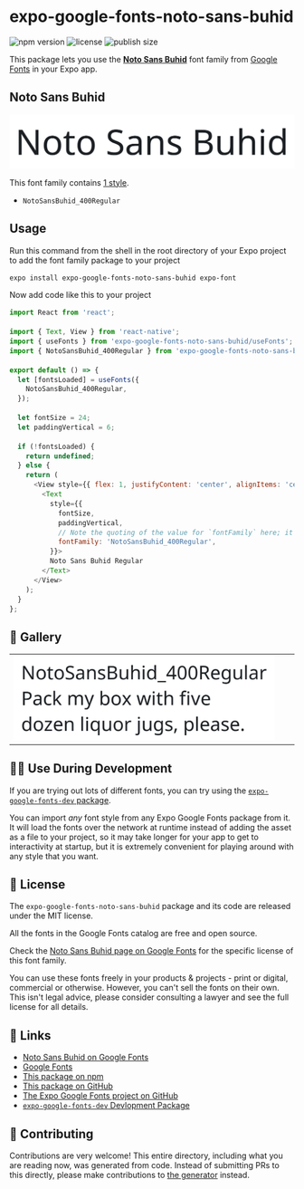 # expo-google-fonts-noto-sans-buhid

![npm version](https://flat.badgen.net/npm/v/expo-google-fonts-noto-sans-buhid)
![license](https://flat.badgen.net/github/license/expo/google-fonts)
![publish size](https://flat.badgen.net/packagephobia/install/expo-google-fonts-noto-sans-buhid)

This package lets you use the [**Noto Sans Buhid**](https://fonts.google.com/specimen/Noto+Sans+Buhid) font family from [Google Fonts](https://fonts.google.com/) in your Expo app.

## Noto Sans Buhid

![Noto Sans Buhid](./font-family.png)

This font family contains [1 style](#-gallery).

- `NotoSansBuhid_400Regular`

## Usage

Run this command from the shell in the root directory of your Expo project to add the font family package to your project
```sh
expo install expo-google-fonts-noto-sans-buhid expo-font
```

Now add code like this to your project
```js
import React from 'react';

import { Text, View } from 'react-native';
import { useFonts } from 'expo-google-fonts-noto-sans-buhid/useFonts';
import { NotoSansBuhid_400Regular } from 'expo-google-fonts-noto-sans-buhid/400Regular';

export default () => {
  let [fontsLoaded] = useFonts({
    NotoSansBuhid_400Regular,
  });

  let fontSize = 24;
  let paddingVertical = 6;

  if (!fontsLoaded) {
    return undefined;
  } else {
    return (
      <View style={{ flex: 1, justifyContent: 'center', alignItems: 'center' }}>
        <Text
          style={{
            fontSize,
            paddingVertical,
            // Note the quoting of the value for `fontFamily` here; it expects a string!
            fontFamily: 'NotoSansBuhid_400Regular',
          }}>
          Noto Sans Buhid Regular
        </Text>
      </View>
    );
  }
};

```

## 🔡 Gallery


||||
|-|-|-|
|![NotoSansBuhid_400Regular](.//400Regular/NotoSansBuhid_400Regular.ttf.png)||||


## 👩‍💻 Use During Development

If you are trying out lots of different fonts, you can try using the [`expo-google-fonts-dev` package](https://github.com/freeboub/google-fonts/tree/master/font-packages/dev#readme).

You can import *any* font style from any Expo Google Fonts package from it. It will load the fonts
over the network at runtime instead of adding the asset as a file to your project, so it may take longer
for your app to get to interactivity at startup, but it is extremely convenient
for playing around with any style that you want.

## 📖 License

The `expo-google-fonts-noto-sans-buhid` package and its code are released under the MIT license.

All the fonts in the Google Fonts catalog are free and open source.

Check the [Noto Sans Buhid page on Google Fonts](https://fonts.google.com/specimen/Noto+Sans+Buhid) for the specific license of this font family.

You can use these fonts freely in your products & projects - print or digital, commercial or otherwise. However, you can't sell the fonts on their own. This isn't legal advice, please consider consulting a lawyer and see the full license for all details.

## 🔗 Links

- [Noto Sans Buhid on Google Fonts](https://fonts.google.com/specimen/Noto+Sans+Buhid)
- [Google Fonts](https://fonts.google.com/)
- [This package on npm](https://www.npmjs.com/package/expo-google-fonts-noto-sans-buhid)
- [This package on GitHub](https://github.com/freeboub/google-fonts/tree/master/font-packages/noto-sans-buhid)
- [The Expo Google Fonts project on GitHub](https://github.com/freeboub/google-fonts)
- [`expo-google-fonts-dev` Devlopment Package](https://github.com/freeboub/google-fonts/tree/master/font-packages/dev)

## 🤝 Contributing

Contributions are very welcome! This entire directory, including what you are reading now, was generated from code. Instead of submitting PRs to this directly, please make contributions to [the generator](https://github.com/freeboub/google-fonts/tree/master/packages/generator) instead.
